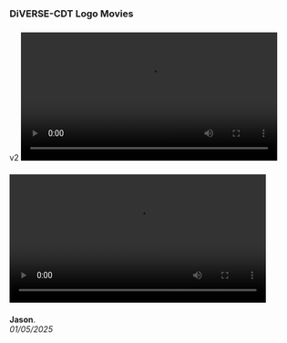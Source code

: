 ### DiVERSE-CDT Logo Movies

<style>
    img {margin:4px; padding:2px; border:1px dashed #e0e0e0}
    p {padding-top:0.5em; padding-bottom:0.5em}
    h1 a {display:none}
    .footer {color:rgba(0,0,0,0) !important; font-size:0px}
    .footer a {color:rgba(0,0,0,0) !important; font-size:0px}
    .footer #text {display:none !important; font-size:0px}
    .footer a {display:none !important; font-size:0px}
</style>

<!---
<embed src="logo.diverseCDT.095704.mov" width="450" height="300" autoplay="true" controller="false">

<embed src="logo.diverseCDT.093158.mov" width="450" height="300" autoplay="true" controller="false">
--->

v2
  <video width="450" controls>
    <source src="logo.diverseCDT.095704.mov" type="video/mp4">
    Your browser does not support the video tag.
  </video>

  <video width="450" controls>
    <source src="logo.diverseCDT.093158.mov" type="video/mp4">
    Your browser does not support the video tag.
  </video>

    
**Jason**.
<br/>_01/05/2025_

